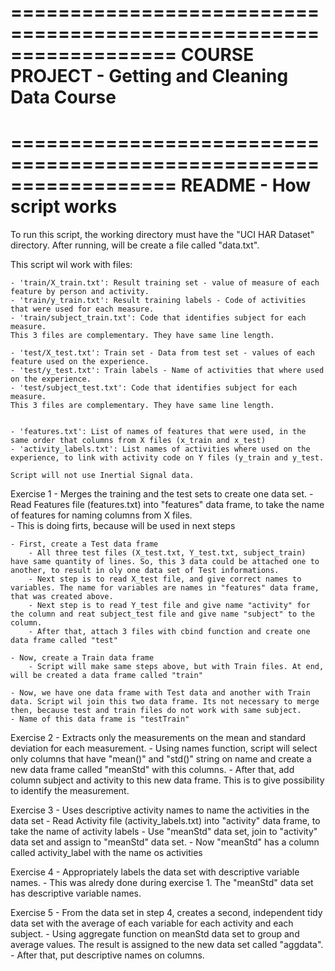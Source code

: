 
==================================================================
COURSE PROJECT - Getting and Cleaning Data Course
==================================================================
==================================================================
README - How script works
==================================================================

To run this script, the working directory must have the "UCI HAR Dataset" directory.
After running, will be create a file called "data.txt".

This script wil work with files:

	- 'train/X_train.txt': Result training set - value of measure of each feature by person and activity.
	- 'train/y_train.txt': Result training labels - Code of activities that were used for each measure.
	- 'train/subject_train.txt': Code that identifies subject for each measure.
	This 3 files are complementary. They have same line length.
	 
	- 'test/X_test.txt': Train set - Data from test set - values of each feature used on the experience.
	- 'test/y_test.txt': Train labels - Name of activities that where used on the experience.
	- 'test/subject_test.txt': Code that identifies subject for each measure.
	This 3 files are complementary. They have same line length.


	- 'features.txt': List of names of features that were used, in the same order that columns from X files (x_train and x_test)
	- 'activity_labels.txt': List names of activities where used on the experience, to link with activity code on Y files (y_train and y_test.

	Script will not use Inertial Signal data.
	
Exercise 1 - Merges the training and the test sets to create one data set.
	- Read Features file (features.txt) into "features" data frame, to take the name of features for naming columns from X files. 	
	- This is doing firts, because will be used in next steps
	
	- First, create a Test data frame 	
		- All three test files (X_test.txt, Y_test.txt, subject_train) have same quantity of lines. So, this 3 data could be attached one to another, to result in oly one data set of Test informations. 				
		- Next step is to read X_test file, and give correct names to variables. The name for variables are names in "features" data frame, that was created above.
		- Next step is to read Y_test file and give name "activity" for the column and reat subject_test file and give name "subject" to the column.
		- After that, attach 3 files with cbind function and create one data frame called "test"
		
	- Now, create a Train data frame 		
		- Script will make same steps above, but with Train files. At end, will be created a data frame called "train"
	
	- Now, we have one data frame with Test data and another with Train data. Script wil join this two data frame. Its not necessary to merge then, because test and train files do not work with same subject.
	- Name of this data frame is "testTrain"

Exercise 2 - Extracts only the measurements on the mean and standard deviation for each measurement. 
	- Using names function, script will select only columns that have "mean()" and "std()" string on name and create a new data frame called "meanStd" with this columns. 
	- After that, add column subject and activity to this new data frame. This is to give possibility to identify the measurement.
	
Exercise 3 - Uses descriptive activity names to name the activities in the data set
	- Read Activity file (activity_labels.txt) into "activity" data frame, to take the name of activity labels
	- Use "meanStd" data set, join to "activity" data set and assign to "meanStd" data set.
	- Now "meanStd" has a column called activity_label with the name os activities

Exercise 4 - Appropriately labels the data set with descriptive variable names. 
	- This was alredy done during exercise 1. The "meanStd" data set has descriptive variable names.

Exercise 5 - From the data set in step 4, creates a second, independent tidy data set with the average of each variable for each activity and each subject.
	- Using aggregate function on meanStd data set to group and average values. The result is assigned to the new data set called "aggdata".
	- After that, put descriptive names on columns.


